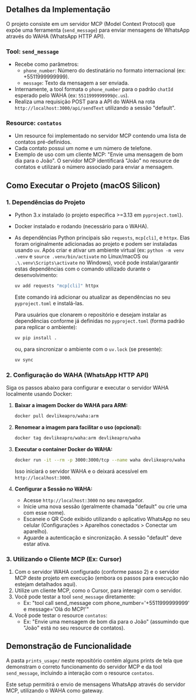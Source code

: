 ## Detalhes da Implementação
O projeto consiste em um servidor MCP (Model Context Protocol) que expõe uma ferramenta (`send_message`) para enviar mensagens de WhatsApp através do WAHA (WhatsApp HTTP API).

### Tool: `send_message`
- Recebe como parâmetros:
    - `phone_number`: Número do destinatário no formato internacional (ex: +5511999999999).
    - `message`: Texto da mensagem a ser enviada.
- Internamente, a tool formata o `phone_number` para o padrão `chatId` esperado pelo WAHA (ex: `5511999999999@c.us`).
- Realiza uma requisição POST para a API do WAHA na rota `http://localhost:3000/api/sendText` utilizando a sessão "default".

### Resource: `contatos`
- Um resource foi implementado no servidor MCP contendo uma lista de contatos pré-definidos.
- Cada contato possui um nome e um número de telefone.
- Exemplo de uso com um cliente MCP: "Envie uma mensagem de bom dia para o João". O servidor MCP identificará "João" no resource de contatos e utilizará o número associado para enviar a mensagem.

## Como Executar o Projeto (macOS Silicon)

### 1. Dependências do Projeto
- Python 3.x instalado (o projeto especifica >=3.13 em `pyproject.toml`).
- Docker instalado e rodando (necessário para o WAHA).
- As dependências Python principais são `requests`, `mcp[cli]`, e `httpx`. Elas foram originalmente adicionadas ao projeto e podem ser instaladas usando `uv`.
  Após criar e ativar um ambiente virtual (ex: `python -m venv .venv` e `source .venv/bin/activate` no Linux/macOS ou `.\.venv\Scripts\activate` no Windows), você pode instalar/garantir estas dependências com o comando utilizado durante o desenvolvimento:
  ```bash
  uv add requests "mcp[cli]" httpx
  ```
  Este comando irá adicionar ou atualizar as dependências no seu `pyproject.toml` e instalá-las.

  Para usuários que clonarem o repositório e desejam instalar as dependências conforme já definidas no `pyproject.toml` (forma padrão para replicar o ambiente):
  ```bash
  uv pip install .
  ```
  ou, para sincronizar o ambiente com o `uv.lock` (se presente):
  ```bash
  uv sync
  ```

### 2. Configuração do WAHA (WhatsApp HTTP API)
Siga os passos abaixo para configurar e executar o servidor WAHA localmente usando Docker:

1.  **Baixar a imagem Docker do WAHA para ARM:**
    ```bash
    docker pull devlikeapro/waha:arm
    ```
2.  **Renomear a imagem para facilitar o uso (opcional):**
    ```bash
    docker tag devlikeapro/waha:arm devlikeapro/waha
    ```
3.  **Executar o container Docker do WAHA:**
    ```bash
    docker run -it --rm -p 3000:3000/tcp --name waha devlikeapro/waha
    ```
    Isso iniciará o servidor WAHA e o deixará acessível em `http://localhost:3000`.

4.  **Configurar a Sessão no WAHA:**
    *   Acesse `http://localhost:3000` no seu navegador.
    *   Inicie uma nova sessão (geralmente chamada "default" ou crie uma com esse nome).
    *   Escaneie o QR Code exibido utilizando o aplicativo WhatsApp no seu celular (Configurações > Aparelhos conectados > Conectar um aparelho).
    *   Aguarde a autenticação e sincronização. A sessão "default" deve estar ativa.

### 3. Utilizando o Cliente MCP (Ex: Cursor)
1.  Com o servidor WAHA configurado (conforme passo 2) e o servidor MCP deste projeto em execução (embora os passos para execução não estejam detalhados aqui).
2.  Utilize um cliente MCP, como o Cursor, para interagir com o servidor.
3.  Você pode testar a tool `send_message` diretamente:
    *   Ex: "tool call send_message com phone_number='+5511999999999' e message='Olá do MCP!'"
4.  Você pode testar o resource `contatos`:
    *   Ex: "Envie uma mensagem de bom dia para o João" (assumindo que "João" está no seu resource de contatos).

## Demonstração de Funcionalidade
A pasta `prints_usage/` neste repositório contém alguns prints de tela que demonstram o correto funcionamento do servidor MCP e da tool `send_message`, incluindo a interação com o resource `contatos`.

Este setup permitirá o envio de mensagens WhatsApp através do servidor MCP, utilizando o WAHA como gateway.